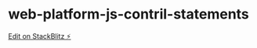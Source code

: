 # web-platform-js-contril-statements

[Edit on StackBlitz ⚡️](https://stackblitz.com/edit/web-platform-j6zqeb)